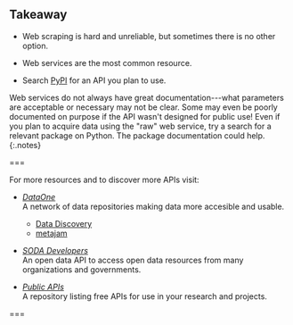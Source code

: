 ---
---

## Takeaway

- Web scraping is hard and unreliable, but sometimes there is no other option.
  
- Web services are the most common resource.

- Search [PyPI](https://pypi.org) for an API you plan to use.

Web services do not always have great documentation---what parameters are
acceptable or necessary may not be clear. Some may even be poorly documented on
purpose if the API wasn't designed for public use! Even if you plan to acquire
data using the "raw" web service, try a search for a relevant package on Python.
The package documentation could help.
{:.notes}

===

For more resources and to discover more APIs visit:
* [*DataOne*](https://www.dataone.org)  
A network of data repositories making data more accesible and usable.
    - [Data Discovery](https://search.dataone.org/data)
    - [metajam](https://nceas.github.io/metajam/)

* [*SODA Developers*](https://dev.socrata.com)  
An open data API to access open data resources from many organizations and governments.

* [*Public APIs*](https://github.com/public-apis/public-apis)  
A repository listing free APIs for use in your research and projects.

===
